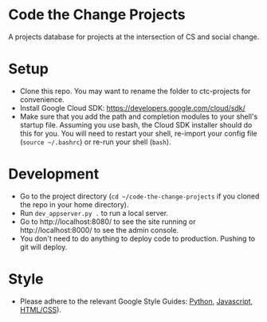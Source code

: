 Code the Change Projects
========================

A projects database for projects at the intersection of CS and social change.

# Setup

* Clone this repo.  You may want to rename the folder to ctc-projects for
  convenience.
* Install Google Cloud SDK: https://developers.google.com/cloud/sdk/
* Make sure that you add the path and completion modules to your shell's startup
  file.  Assuming you use bash, the Cloud SDK installer should do this for you.
  You will need to restart your shell, re-import your config file (`source
  ~/.bashrc`) or re-run your shell (`bash`).

# Development

* Go to the project directory (`cd ~/code-the-change-projects` if you cloned the
  repo in your home directory).
* Run `dev_appserver.py .` to run a local server.
* Go to http://localhost:8080/ to see the site running or
  http://localhost:8000/ to see the admin console.
* You don't need to do anything to deploy code to production.  Pushing to git
  will deploy.

# Style

* Please adhere to the relevant Google Style Guides:
  [Python](http://google-styleguide.googlecode.com/svn/trunk/pyguide.html),
  [Javascript](https://google-styleguide.googlecode.com/svn/trunk/javascriptguide.xml),
  [HTML/CSS](https://google-styleguide.googlecode.com/svn/trunk/htmlcssguide.xml)).

